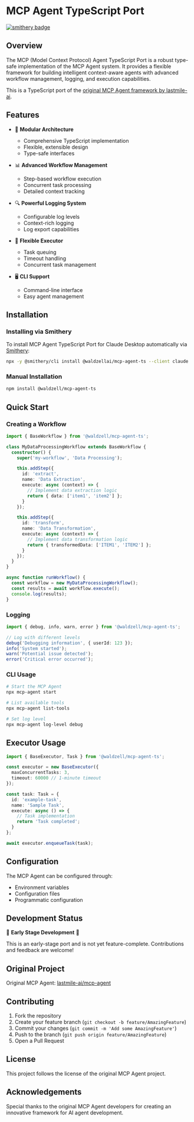 # MCP Agent TypeScript Port

[![smithery badge](https://smithery.ai/badge/@waldzellai/mcp-agent-ts)](https://smithery.ai/server/@waldzellai/mcp-agent-ts)

## Overview

The MCP (Model Context Protocol) Agent TypeScript Port is a robust type-safe implementation of the MCP Agent system. It provides a flexible framework for building intelligent context-aware agents with advanced workflow management, logging, and execution capabilities.

This is a TypeScript port of the [original MCP Agent framework by lastmile-ai](https://github.com/lastmile-ai/mcp-agent).

## Features

- 🚀 **Modular Architecture**
  - Comprehensive TypeScript implementation
  - Flexible, extensible design
  - Type-safe interfaces

- 📊 **Advanced Workflow Management**
  - Step-based workflow execution
  - Concurrent task processing
  - Detailed context tracking

- 🔍 **Powerful Logging System**
  - Configurable log levels
  - Context-rich logging
  - Log export capabilities

- 🧰 **Flexible Executor**
  - Task queuing
  - Timeout handling
  - Concurrent task management

- 🖥️ **CLI Support**
  - Command-line interface
  - Easy agent management

## Installation

### Installing via Smithery

To install MCP Agent TypeScript Port for Claude Desktop automatically via [Smithery](https://smithery.ai/server/@waldzellai/mcp-agent-ts):

```bash
npx -y @smithery/cli install @waldzellai/mcp-agent-ts --client claude
```

### Manual Installation

```bash
npm install @waldzell/mcp-agent-ts
```

## Quick Start

### Creating a Workflow

```typescript
import { BaseWorkflow } from '@waldzell/mcp-agent-ts';

class MyDataProcessingWorkflow extends BaseWorkflow {
  constructor() {
    super('my-workflow', 'Data Processing');

    this.addStep({
      id: 'extract',
      name: 'Data Extraction',
      execute: async (context) => {
        // Implement data extraction logic
        return { data: ['item1', 'item2'] };
      }
    });

    this.addStep({
      id: 'transform',
      name: 'Data Transformation',
      execute: async (context) => {
        // Implement data transformation logic
        return { transformedData: ['ITEM1', 'ITEM2'] };
      }
    });
  }
}

async function runWorkflow() {
  const workflow = new MyDataProcessingWorkflow();
  const results = await workflow.execute();
  console.log(results);
}
```

### Logging

```typescript
import { debug, info, warn, error } from '@waldzell/mcp-agent-ts';

// Log with different levels
debug('Debugging information', { userId: 123 });
info('System started');
warn('Potential issue detected');
error('Critical error occurred');
```

### CLI Usage

```bash
# Start the MCP Agent
npx mcp-agent start

# List available tools
npx mcp-agent list-tools

# Set log level
npx mcp-agent log-level debug
```

## Executor Usage

```typescript
import { BaseExecutor, Task } from '@waldzell/mcp-agent-ts';

const executor = new BaseExecutor({ 
  maxConcurrentTasks: 3,
  timeout: 60000 // 1-minute timeout
});

const task: Task = {
  id: 'example-task',
  name: 'Sample Task',
  execute: async () => {
    // Task implementation
    return 'Task completed';
  }
};

await executor.enqueueTask(task);
```

## Configuration

The MCP Agent can be configured through:
- Environment variables
- Configuration files
- Programmatic configuration

## Development Status

🚧 **Early Stage Development** 🚧

This is an early-stage port and is not yet feature-complete. Contributions and feedback are welcome!

## Original Project

Original MCP Agent: [lastmile-ai/mcp-agent](https://github.com/lastmile-ai/mcp-agent)

## Contributing

1. Fork the repository
2. Create your feature branch (`git checkout -b feature/AmazingFeature`)
3. Commit your changes (`git commit -m 'Add some AmazingFeature'`)
4. Push to the branch (`git push origin feature/AmazingFeature`)
5. Open a Pull Request

## License

This project follows the license of the original MCP Agent project.

## Acknowledgements

Special thanks to the original MCP Agent developers for creating an innovative framework for AI agent development.
